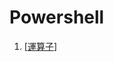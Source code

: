 # Powershell

1. [[運算子]]

[//begin]: # "Autogenerated link references for markdown compatibility"
[運算子]: 運算子 "運算子"
[//end]: # "Autogenerated link references"